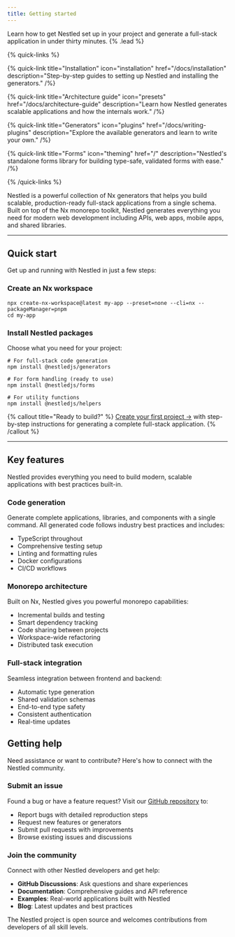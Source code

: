 ```yaml
---
title: Getting started
---
```


Learn how to get Nestled set up in your project and generate a full-stack application in under thirty minutes. {% .lead %}

{% quick-links %}

{% quick-link title="Installation" icon="installation" href="/docs/installation" description="Step-by-step guides to setting up Nestled and installing the generators." /%}

{% quick-link title="Architecture guide" icon="presets" href="/docs/architecture-guide" description="Learn how Nestled generates scalable applications and how the internals work." /%}

{% quick-link title="Generators" icon="plugins" href="/docs/writing-plugins" description="Explore the available generators and learn to write your own." /%}

{% quick-link title="Forms" icon="theming" href="/" description="Nestled's standalone forms library for building type-safe, validated forms with ease." /%}

{% /quick-links %}

Nestled is a powerful collection of Nx generators that helps you build scalable, production-ready full-stack applications from a single schema. Built on top of the Nx monorepo toolkit, Nestled generates everything you need for modern web development including APIs, web apps, mobile apps, and shared libraries.

---

## Quick start

Get up and running with Nestled in just a few steps:

### Create an Nx workspace

```shell
npx create-nx-workspace@latest my-app --preset=none --cli=nx --packageManager=pnpm
cd my-app
```

### Install Nestled packages

Choose what you need for your project:

```shell
# For full-stack code generation
npm install @nestledjs/generators

# For form handling (ready to use)
npm install @nestledjs/forms

# For utility functions
npm install @nestledjs/helpers
```

{% callout title="Ready to build?" %}
[Create your first project →](/docs/installation) with step-by-step instructions for generating a complete full-stack application.
{% /callout %}

---

## Key features

Nestled provides everything you need to build modern, scalable applications with best practices built-in.

### Code generation

Generate complete applications, libraries, and components with a single command. All generated code follows industry best practices and includes:

- TypeScript throughout
- Comprehensive testing setup
- Linting and formatting rules
- Docker configurations
- CI/CD workflows

### Monorepo architecture

Built on Nx, Nestled gives you powerful monorepo capabilities:

- Incremental builds and testing
- Smart dependency tracking
- Code sharing between projects
- Workspace-wide refactoring
- Distributed task execution

### Full-stack integration

Seamless integration between frontend and backend:

- Automatic type generation
- Shared validation schemas
- End-to-end type safety
- Consistent authentication
- Real-time updates

## Getting help

Need assistance or want to contribute? Here's how to connect with the Nestled community.

### Submit an issue

Found a bug or have a feature request? Visit our [GitHub repository](https://github.com/nestledjs/nestled) to:

- Report bugs with detailed reproduction steps
- Request new features or generators
- Submit pull requests with improvements
- Browse existing issues and discussions

### Join the community

Connect with other Nestled developers and get help:

- **GitHub Discussions**: Ask questions and share experiences
- **Documentation**: Comprehensive guides and API reference
- **Examples**: Real-world applications built with Nestled
- **Blog**: Latest updates and best practices

The Nestled project is open source and welcomes contributions from developers of all skill levels.
